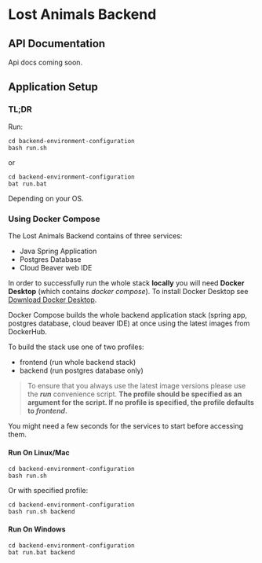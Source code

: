 # Lost Animals Backend 

## API Documentation
Api docs coming soon. <br>

## Application Setup
### TL;DR
Run:

```shell
cd backend-environment-configuration
bash run.sh
```

or

```shell
cd backend-environment-configuration
bat run.bat
```

Depending on your OS.


### Using Docker Compose
The Lost Animals Backend contains of three services:
- Java Spring Application
- Postgres Database
- Cloud Beaver web IDE

In order to successfully run the whole stack **locally** you will need **Docker Desktop** (which contains _docker compose_). To install Docker Desktop
see [Download Docker Desktop](https://www.docker.com/products/docker-desktop/).

Docker Compose builds the whole backend application stack (spring app, postgres database, cloud beaver IDE) 
at once using the latest images from DockerHub.

To build the stack use one of two profiles:
- frontend (run whole backend stack)
- backend (run postgres database only)

>To ensure that you always use the latest image versions please use the _**run**_ convenience script. 
> **The profile should be specified as an argument for the script. If no profile is specified, the profile defaults to _frontend_.**

You might need a few seconds for the services to start before accessing them.

#### Run On Linux/Mac
```shell
cd backend-environment-configuration
bash run.sh
```

Or with specified profile:
```shell
cd backend-environment-configuration
bash run.sh backend
```

#### Run On Windows
```shell
cd backend-environment-configuration
bat run.bat backend
```